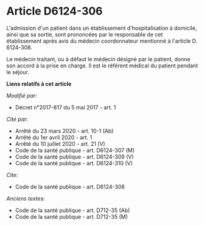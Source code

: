 # Article D6124-306

L'admission d'un patient dans un établissement d'hospitalisation à domicile, ainsi que sa sortie, sont prononcées par le
responsable de cet établissement après avis du médecin coordonnateur mentionné à l'article D. 6124-308. 

Le médecin traitant, ou à défaut le médecin désigné par le patient, donne son accord à la prise en charge. Il est le référent
médical du patient pendant le séjour.

**Liens relatifs à cet article**

_Modifié par_:

  - Décret n°2017-817 du 5 mai 2017 - art. 1

_Cité par_:

  - Arrêté du 23 mars 2020 - art. 10-1 (Ab)
  - Arrêté du 1er avril 2020 - art. 1
  - Arrêté du 10 juillet 2020 - art. 21 (V)
  - Code de la santé publique - art. D6124-307 (M)
  - Code de la santé publique - art. D6124-309 (V)
  - Code de la santé publique - art. D6124-310 (V)

_Cite_:

  - Code de la santé publique - art. D6124-308

_Anciens textes_:

  - Code de la santé publique - art. D712-35 (Ab)
  - Code de la santé publique - art. D712-35 (M)
